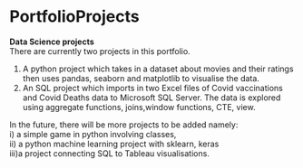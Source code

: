 # PortfolioProjects
**Data Science projects** <br>
There are currently two projects in this portfolio.
1. A python project which takes in a dataset about movies and their ratings then uses pandas, seaborn and matplotlib to visualise the data. <br>
2. An SQL project which imports in two Excel files of Covid vaccinations and Covid Deaths data to Microsoft SQL Server. The data is explored using aggregate functions, joins,window functions, CTE, view.

In the future, there will be more projects to be added namely:<br>
i) a simple game in python involving classes,<br>
ii) a python machine learning project with sklearn, keras <br>
iii)a project connecting SQL to Tableau visualisations.
